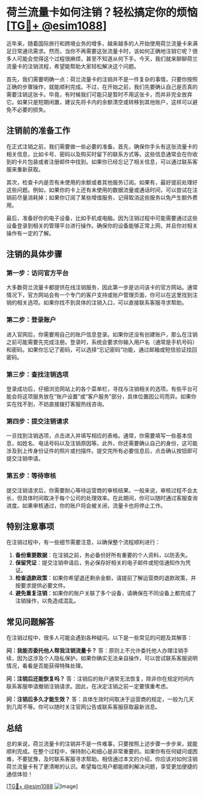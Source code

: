 # 荷兰流量卡如何注销？轻松搞定你的烦恼[[TG💪+ @esim1088](https://t.me/s/esim1088)]

近年来，随着国际旅行和跨境业务的增多，越来越多的人开始使用荷兰流量卡来满足日常通讯需求。然而，当你不再需要这张流量卡时，该如何正确地注销它呢？很多人可能会觉得这个过程很麻烦，甚至不知道从何下手。今天，我们就来聊聊荷兰流量卡的注销流程，希望能帮助大家轻松解决这个问题。

首先，我们需要明确一点：荷兰流量卡的注销并不是一件复杂的事情，只要你按照正确的步骤操作，就能顺利完成。不过，在开始之前，我们先要确认自己是否真的需要注销这张卡。毕竟，有时候我们可能只是暂时不用这张卡，而并非完全放弃它。如果只是短期闲置，建议先将卡内的余额清空或转移到其他账户，这样可以避免不必要的损失。

## 注销前的准备工作

在正式注销之前，我们需要做一些必要的准备。首先，确保你手头有这张流量卡的相关信息，比如卡号、密码以及购买时留下的联系方式等。这些信息通常会在你收到的卡片包装或者注册邮件中找到。如果你已经忘记了相关信息，可以通过联系客服来重新获取。

其次，检查卡内是否有未使用的余额或者其他服务订阅。如果有，最好提前处理好这些问题。例如，如果你的卡上还有未使用的数据流量或通话时间，可以尝试在注销前尽量消耗掉；如果你订阅了某些增值服务，记得取消这些服务以免产生额外费用。

最后，准备好你的电子设备，比如手机或电脑。因为注销过程中可能需要通过这些设备登录到相关的管理平台进行操作。确保你的设备能够正常上网，并且你对相关操作有一定的了解。

## 注销的具体步骤

### 第一步：访问官方平台

大多数荷兰流量卡都提供在线注销服务，因此第一步是访问该卡的官方网站。通常情况下，官方网站会有一个专门的客户支持或账户管理页面，你可以在这里找到注销的相关选项。如果你找不到具体的注销入口，可以直接联系客服寻求帮助。

### 第二步：登录账户

进入官网后，你需要用自己的账户信息登录。如果你还没有创建账户，那么在注销之前可能需要先完成注册。登录时，系统会要求你输入用户名（通常是手机号码）和密码。如果你忘记了密码，可以选择“忘记密码”功能，通过邮箱或短信验证找回密码。

### 第三步：查找注销选项

登录成功后，仔细浏览网站上的各个菜单栏，寻找与注销相关的选项。有些平台可能会将这项服务放在“账户设置”或“客户服务”部分，具体位置因公司而异。如果你实在找不到，不妨直接拨打客服热线咨询。

### 第四步：提交注销请求

一旦找到注销选项，点击进入并填写相应的表格。通常，你需要填写一些基本信息，如姓名、电话号码以及注销原因等。此外，你还需要确认自己的身份，这可能涉及到上传身份证件的照片或扫描件。提交完所有必要信息后，点击确认按钮即可提交注销申请。

### 第五步：等待审核

提交注销请求后，你需要耐心等待运营商的审核结果。一般来说，审核过程不会太长，但具体时间取决于每个公司的处理效率。在此期间，你可以随时通过客服查询进度。如果审核通过，你的账户将会被关闭，流量卡也将停止工作。

## 特别注意事项

在注销过程中，有一些细节需要注意，以确保整个流程顺利进行：

1. **备份重要数据**：在注销之前，务必备份好所有重要的个人资料，以防丢失。
2. **保留凭证**：提交注销申请后，务必保存好相关的电子邮件或短信通知作为凭证。
3. **检查退款政策**：如果你希望退还剩余金额，请提前了解运营商的退款政策，并按要求提供必要文件。
4. **避免重复注销**：如果你的账户关联了多个设备，请确保在不同设备上都完成了注销操作，以免造成混乱。

## 常见问题解答

在注销过程中，很多人可能会遇到各种疑问。以下是一些常见的问题及其解答：

**问：我能否委托他人帮我注销流量卡？**
答：原则上不允许委托他人办理注销手续，因为这涉及个人隐私保护。如果你确实无法亲自操作，可以尝试联系客服说明情况，看看是否能获得特殊处理。

**问：注销后还能恢复吗？**
答：注销后的账户通常无法恢复，除非你在规定时间内联系客服申请撤销注销请求。因此，在决定注销之前一定要慎重考虑。

**问：注销后多久才能生效？**
答：具体生效时间取决于运营商的规定，一般为几天到几周不等。你可以随时关注官网公告或联系客服获取最新消息。

## 总结

总的来说，荷兰流量卡的注销并不是一件难事，只要按照上述步骤一步步来，就能顺利完成。在整个过程中，保持耐心和细心是非常重要的。如果你有任何疑问或困难，不要犹豫，及时联系客服寻求帮助。相信通过本文的介绍，你应该对如何注销荷兰流量卡有了更清晰的认识。希望每位用户都能顺利解决问题，享受更加便捷的通信体验！

[[TG💪+ @esim1088](https://t.me/s/esim1088) ![Image](https://i.postimg.cc/4NQfJmqS/Snipaste-2025-05-13-00-14-12.png)]
